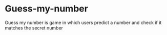 # Guess-my-number
Guess my number is game in which users predict a number and check if it matches the secret number
